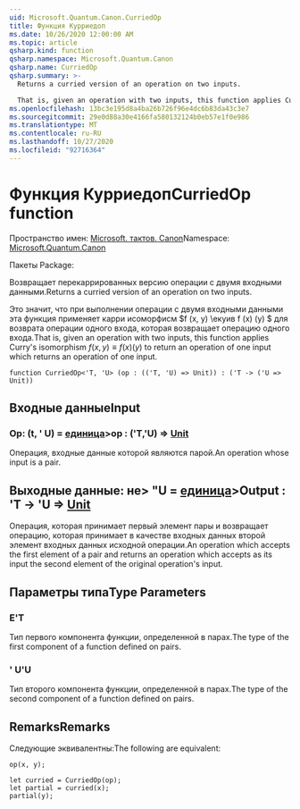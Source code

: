 ```yaml
---
uid: Microsoft.Quantum.Canon.CurriedOp
title: Функция Курриедоп
ms.date: 10/26/2020 12:00:00 AM
ms.topic: article
qsharp.kind: function
qsharp.namespace: Microsoft.Quantum.Canon
qsharp.name: CurriedOp
qsharp.summary: >-
  Returns a curried version of an operation on two inputs.

  That is, given an operation with two inputs, this function applies Curry's isomorphism $f(x, y) \equiv f(x)(y)$ to return an operation of one input which returns an operation of one input.
ms.openlocfilehash: 13bc3e195d8a4ba26b726f96e4dc6b83da43c3e7
ms.sourcegitcommit: 29e0d88a30e4166fa580132124b0eb57e1f0e986
ms.translationtype: MT
ms.contentlocale: ru-RU
ms.lasthandoff: 10/27/2020
ms.locfileid: "92716364"
---
```

# <a name="curriedop-function"></a><span data-ttu-id="3dad5-102">Функция Курриедоп</span><span class="sxs-lookup"><span data-stu-id="3dad5-102">CurriedOp function</span></span>

<span data-ttu-id="3dad5-103">Пространство имен: [Microsoft. тактов. Canon](xref:Microsoft.Quantum.Canon)</span><span class="sxs-lookup"><span data-stu-id="3dad5-103">Namespace: [Microsoft.Quantum.Canon](xref:Microsoft.Quantum.Canon)</span></span>

<span data-ttu-id="3dad5-104">Пакеты [](https://nuget.org/packages/)</span><span class="sxs-lookup"><span data-stu-id="3dad5-104">Package: [](https://nuget.org/packages/)</span></span>


<span data-ttu-id="3dad5-105">Возвращает перекаррированных версию операции с двумя входными данными.</span><span class="sxs-lookup"><span data-stu-id="3dad5-105">Returns a curried version of an operation on two inputs.</span></span>

<span data-ttu-id="3dad5-106">Это значит, что при выполнении операции с двумя входными данными эта функция применяет карри исоморфисм $f (x, y) \екуив f (x) (y) $ для возврата операции одного входа, которая возвращает операцию одного входа.</span><span class="sxs-lookup"><span data-stu-id="3dad5-106">That is, given an operation with two inputs, this function applies Curry's isomorphism $f(x, y) \equiv f(x)(y)$ to return an operation of one input which returns an operation of one input.</span></span>

```qsharp
function CurriedOp<'T, 'U> (op : (('T, 'U) => Unit)) : ('T -> ('U => Unit))
```


## <a name="input"></a><span data-ttu-id="3dad5-107">Входные данные</span><span class="sxs-lookup"><span data-stu-id="3dad5-107">Input</span></span>

### <a name="op--tu--unit"></a><span data-ttu-id="3dad5-108">Op: (t, ' U) = [единица](xref:microsoft.quantum.lang-ref.unit)></span><span class="sxs-lookup"><span data-stu-id="3dad5-108">op : ('T,'U) => [Unit](xref:microsoft.quantum.lang-ref.unit)</span></span> 

<span data-ttu-id="3dad5-109">Операция, входные данные которой являются парой.</span><span class="sxs-lookup"><span data-stu-id="3dad5-109">An operation whose input is a pair.</span></span>



## <a name="output--t---u--unit"></a><span data-ttu-id="3dad5-110">Выходные данные: не> "U = [единица](xref:microsoft.quantum.lang-ref.unit)></span><span class="sxs-lookup"><span data-stu-id="3dad5-110">Output : 'T -> 'U => [Unit](xref:microsoft.quantum.lang-ref.unit)</span></span> 

<span data-ttu-id="3dad5-111">Операция, которая принимает первый элемент пары и возвращает операцию, которая принимает в качестве входных данных второй элемент входных данных исходной операции.</span><span class="sxs-lookup"><span data-stu-id="3dad5-111">An operation which accepts the first element of a pair and returns an operation which accepts as its input the second element of the original operation's input.</span></span>

## <a name="type-parameters"></a><span data-ttu-id="3dad5-112">Параметры типа</span><span class="sxs-lookup"><span data-stu-id="3dad5-112">Type Parameters</span></span>

### <a name="t"></a><span data-ttu-id="3dad5-113">Е</span><span class="sxs-lookup"><span data-stu-id="3dad5-113">'T</span></span>

<span data-ttu-id="3dad5-114">Тип первого компонента функции, определенной в парах.</span><span class="sxs-lookup"><span data-stu-id="3dad5-114">The type of the first component of a function defined on pairs.</span></span>
### <a name="u"></a><span data-ttu-id="3dad5-115">' U</span><span class="sxs-lookup"><span data-stu-id="3dad5-115">'U</span></span>

<span data-ttu-id="3dad5-116">Тип второго компонента функции, определенной в парах.</span><span class="sxs-lookup"><span data-stu-id="3dad5-116">The type of the second component of a function defined on pairs.</span></span>

## <a name="remarks"></a><span data-ttu-id="3dad5-117">Remarks</span><span class="sxs-lookup"><span data-stu-id="3dad5-117">Remarks</span></span>

<span data-ttu-id="3dad5-118">Следующие эквивалентны:</span><span class="sxs-lookup"><span data-stu-id="3dad5-118">The following are equivalent:</span></span>

```qsharp
op(x, y);

let curried = CurriedOp(op);
let partial = curried(x);
partial(y);
```